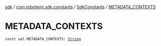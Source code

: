 [sdk](../../index.md) / [com.robotemi.sdk.constants](../index.md) / [SdkConstants](index.md) / [METADATA_CONTEXTS](./-m-e-t-a-d-a-t-a_-c-o-n-t-e-x-t-s.md)

# METADATA_CONTEXTS

`const val METADATA_CONTEXTS: `[`String`](https://kotlinlang.org/api/latest/jvm/stdlib/kotlin/-string/index.html)